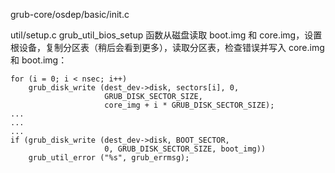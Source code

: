 grub-core/osdep/basic/init.c

util/setup.c
grub_util_bios_setup 函数从磁盘读取 boot.img 和 core.img，设置根设备，复制分区表（稍后会看到更多），读取分区表，检查错误并写入 core.img 和 boot.img：

```
for (i = 0; i < nsec; i++)
	grub_disk_write (dest_dev->disk, sectors[i], 0,
		             GRUB_DISK_SECTOR_SIZE,
		             core_img + i * GRUB_DISK_SECTOR_SIZE);
...
...
...
if (grub_disk_write (dest_dev->disk, BOOT_SECTOR,
                     0, GRUB_DISK_SECTOR_SIZE, boot_img))
    grub_util_error ("%s", grub_errmsg);
```
